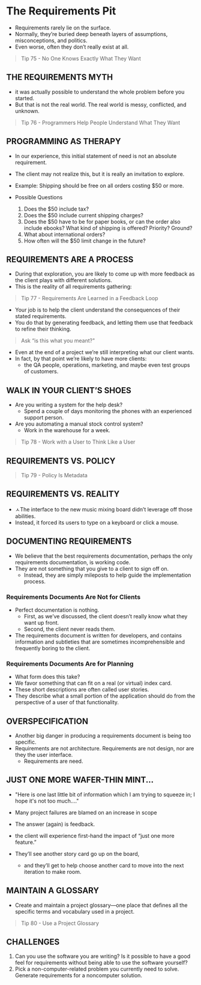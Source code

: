 # The Requirements Pit
- Requirements rarely lie on the surface. 
- Normally, they’re buried deep beneath layers of assumptions, misconceptions, and politics. 
- Even worse, often they don’t really exist at all.

> Tip 75 - No One Knows Exactly What They Want

## THE REQUIREMENTS MYTH
- it was actually possible to understand the whole problem before you started.
- But that is not the real world. The real world is messy, conflicted, and unknown.

> Tip 76 - Programmers Help People Understand What They Want

## PROGRAMMING AS THERAPY 
- In our experience, this initial statement of need is not an absolute requirement. 
- The client may not realize this, but it is really an invitation to explore.


- Example: Shipping should be free on all orders costing $50 or more.
- Possible Questions
  1. Does the $50 include tax? 
  2. Does the $50 include current shipping charges? 
  3. Does the $50 have to be for paper books, or can the order also include ebooks? What kind of shipping is offered? Priority? Ground? 
  4. What about international orders? 
  5. How often will the $50 limit change in the future?


## REQUIREMENTS ARE A PROCESS
- During that exploration, you are likely to come up with more feedback as the client plays with different solutions.
- This is the reality of all requirements gathering:
> Tip 77 - Requirements Are Learned in a Feedback Loop

- Your job is to help the client understand the consequences of their stated requirements. 
- You do that by generating feedback, and letting them use that feedback to refine their thinking.

> Ask “is this what you meant?"

- Even at the end of a project we’re still interpreting what our client wants. 
- In fact, by that point we’re likely to have more clients: 
  - the QA people, operations, marketing, and maybe even test groups of customers.

## WALK IN YOUR CLIENT’S SHOES
- Are you writing a system for the help desk?
    - Spend a couple of days monitoring the phones with an experienced support person.
- Are you automating a manual stock control system?
    - Work in the warehouse for a week.

> Tip 78 - Work with a User to Think Like a User

## REQUIREMENTS VS. POLICY
> Tip 79 - Policy Is Metadata

## REQUIREMENTS VS. REALITY 
- ㅅThe interface to the new music mixing board didn’t leverage off those abilities. 
- Instead, it forced its users to type on a keyboard or click a mouse.

## DOCUMENTING REQUIREMENTS 
- We believe that the best requirements documentation, perhaps the only requirements documentation, is working code.
- They are not something that you give to a client to sign off on. 
  - Instead, they are simply mileposts to help guide the implementation process.

### Requirements Documents Are Not for Clients 
- Perfect documentation is nothing.
  - First, as we’ve discussed, the client doesn’t really know what they want up front.
  - Second, the client never reads them.
- The requirements document is written for developers, and contains information and subtleties that are sometimes incomprehensible and frequently boring to the client.

### Requirements Documents Are for Planning 
- What form does this take? 
- We favor something that can fit on a real (or virtual) index card. 
- These short descriptions are often called user stories. 
- They describe what a small portion of the application should do from the perspective of a user of that functionality.

## OVERSPECIFICATION
- Another big danger in producing a requirements document is being too specific.
- Requirements are not architecture. Requirements are not design, nor are they the user interface. 
  - Requirements are need.

## JUST ONE MORE WAFER-THIN MINT...
- "Here is one last little bit of information which I am trying to squeeze in; I hope it's not too much...."

- Many project failures are blamed on an increase in scope
- The answer (again) is feedback.
-  the client will experience first-hand the impact of “just one more feature.” 
  - They’ll see another story card go up on the board, 
    - and they’ll get to help choose another card to move into the next iteration to make room.

## MAINTAIN A GLOSSARY
- Create and maintain a project glossary—one place that defines all the specific terms and vocabulary used in a project.
> Tip 80 - Use a Project Glossary

## CHALLENGES
1. Can you use the software you are writing? Is it possible to have a good feel for requirements without being able to use the software yourself?
2. Pick a non-computer-related problem you currently need to solve. Generate requirements for a noncomputer solution.
